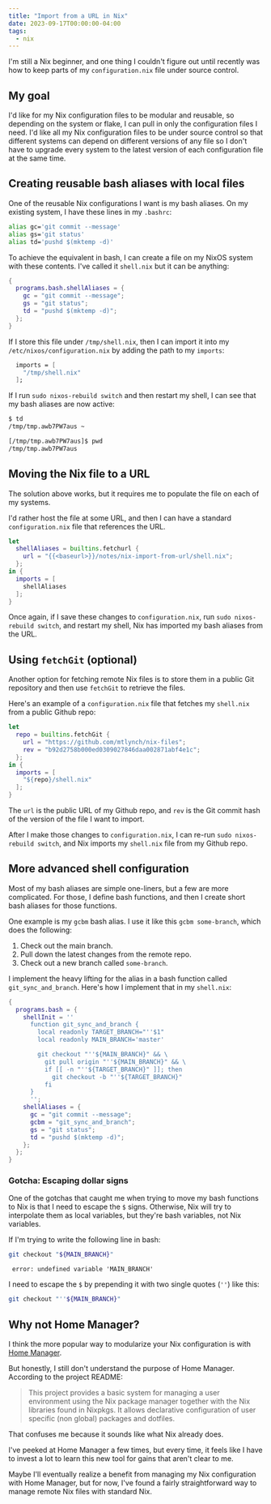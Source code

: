 ```yaml
---
title: "Import from a URL in Nix"
date: 2023-09-17T00:00:00-04:00
tags:
  - nix
---
```


I'm still a Nix beginner, and one thing I couldn't figure out until recently was how to keep parts of my `configuration.nix` file under source control.

## My goal

I'd like for my Nix configuration files to be modular and reusable, so depending on the system or flake, I can pull in only the configuration files I need. I'd like all my Nix configuration files to be under source control so that different systems can depend on different versions of any file so I don't have to upgrade every system to the latest version of each configuration file at the same time.

## Creating reusable bash aliases with local files

One of the reusable Nix configurations I want is my bash aliases. On my existing system, I have these lines in my `.bashrc`:

```bash
alias gc='git commit --message'
alias gs='git status'
alias td='pushd $(mktemp -d)'
```

To achieve the equivalent in bash, I can create a file on my NixOS system with these contents. I've called it `shell.nix` but it can be anything:

```nix
{
  programs.bash.shellAliases = {
    gc = "git commit --message";
    gs = "git status";
    td = "pushd $(mktemp -d)";
  };
}
```

If I store this file under `/tmp/shell.nix`, then I can import it into my `/etc/nixos/configuration.nix` by adding the path to my `imports`:

```nix
  imports = [
    "/tmp/shell.nix"
  ];
```

If I run `sudo nixos-rebuild switch` and then restart my shell, I can see that my bash aliases are now active:

```bash
$ td
/tmp/tmp.awb7PW7aus ~

[/tmp/tmp.awb7PW7aus]$ pwd
/tmp/tmp.awb7PW7aus
```

## Moving the Nix file to a URL

The solution above works, but it requires me to populate the file on each of my systems.

I'd rather host the file at some URL, and then I can have a standard `configuration.nix` file that references the URL.

```nix
let
  shellAliases = builtins.fetchurl {
    url = "{{<baseurl>}}/notes/nix-import-from-url/shell.nix";
  };
in {
  imports = [
    shellAliases
  ];
}
```

Once again, if I save these changes to `configuration.nix`, run `sudo nixos-rebuild switch`, and restart my shell, Nix has imported my bash aliases from the URL.

## Using `fetchGit` (optional)

Another option for fetching remote Nix files is to store them in a public Git repository and then use `fetchGit` to retrieve the files.

Here's an example of a `configuration.nix` file that fetches my `shell.nix` from a public Github repo:

```nix
let
  repo = builtins.fetchGit {
    url = "https://github.com/mtlynch/nix-files";
    rev = "b92d2758b000ed0309027846daa002871abf4e1c";
  };
in {
  imports = [
    "${repo}/shell.nix"
  ];
}
```

The `url` is the public URL of my Github repo, and `rev` is the Git commit hash of the version of the file I want to import.

After I make those changes to `configuration.nix`, I can re-run `sudo nixos-rebuild switch`, and Nix imports my `shell.nix` file from my Github repo.

## More advanced shell configuration

Most of my bash aliases are simple one-liners, but a few are more complicated. For those, I define bash functions, and then I create short bash aliases for those functions.

One example is my `gcbm` bash alias. I use it like this `gcbm some-branch`, which does the following:

1. Check out the main branch.
1. Pull down the latest changes from the remote repo.
1. Check out a new branch called `some-branch`.

I implement the heavy lifting for the alias in a bash function called `git_sync_and_branch`. Here's how I implement that in my `shell.nix`:

```nix
{
  programs.bash = {
    shellInit = ''
      function git_sync_and_branch {
        local readonly TARGET_BRANCH="''$1"
        local readonly MAIN_BRANCH='master'

        git checkout "''${MAIN_BRANCH}" && \
          git pull origin "''${MAIN_BRANCH}" && \
          if [[ -n "''${TARGET_BRANCH}" ]]; then
            git checkout -b "''${TARGET_BRANCH}"
          fi
      }
      '';
    shellAliases = {
      gc = "git commit --message";
      gcbm = "git_sync_and_branch";
      gs = "git status";
      td = "pushd $(mktemp -d)";
    };
  };
}
```

### Gotcha: Escaping dollar signs

One of the gotchas that caught me when trying to move my bash functions to Nix is that I need to escape the `$` signs. Otherwise, Nix will try to interpolate them as local variables, but they're bash variables, not Nix variables.

If I'm trying to write the following line in bash:

```bash
git checkout "${MAIN_BRANCH}"
```

```text
 error: undefined variable 'MAIN_BRANCH'
```

I need to escape the `$` by prepending it with two single quotes (`''`) like this:

```bash
git checkout "''${MAIN_BRANCH}"
```

## Why not Home Manager?

I think the more popular way to modularize your Nix configuration is with [Home Manager](https://github.com/nix-community/home-manager).

But honestly, I still don't understand the purpose of Home Manager. According to the project README:

> This project provides a basic system for managing a user environment using the Nix package manager together with the Nix libraries found in Nixpkgs. It allows declarative configuration of user specific (non global) packages and dotfiles.

That confuses me because it sounds like what Nix already does.

I've peeked at Home Manager a few times, but every time, it feels like I have to invest a lot to learn this new tool for gains that aren't clear to me.

Maybe I'll eventually realize a benefit from managing my Nix configuration with Home Manager, but for now, I've found a fairly straightforward way to manage remote Nix files with standard Nix.
